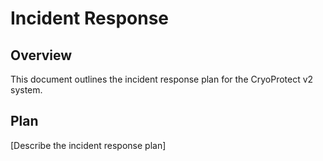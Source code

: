 # Incident Response

## Overview

This document outlines the incident response plan for the CryoProtect v2 system.

## Plan

[Describe the incident response plan]